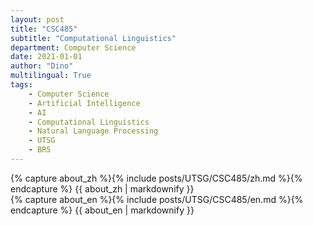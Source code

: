 ```yaml
---
layout: post
title: "CSC485"
subtitle: "Computational Linguistics"
department: Computer Science
date: 2021-01-01
author: "Dino"
multilingual: True
tags:
    - Computer Science
    - Artificial Intelligence
    - AI
    - Computational Linguistics
    - Natural Language Processing
    - UTSG
    - BR5
---
```

<!-- Chinese Version -->
<div class="zh post-container">
    {% capture about_zh %}{% include posts/UTSG/CSC485/zh.md %}{% endcapture %}
    {{ about_zh | markdownify }}
</div>

<!-- English Version -->
<div class="en post-container">
    {% capture about_en %}{% include posts/UTSG/CSC485/en.md %}{% endcapture %}
    {{ about_en | markdownify }}
</div>